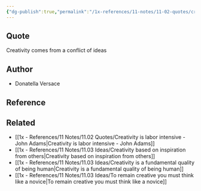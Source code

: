 ```yaml
---
{"dg-publish":true,"permalink":"/1x-references/11-notes/11-02-quotes/creativity-comes-from-a-conflict-of-ideas-donatella-versace/","title":"Creativity comes from a conflict of ideas - Donatella Versace","created":"2023-09-11T08:23:13.708+03:00","updated":"2024-02-14T20:18:46.133+03:00"}
---
```



## Quote
Creativity comes from a conflict of ideas 

## Author
- Donatella Versace

## Reference


## Related
- [[1x - References/11 Notes/11.02 Quotes/Creativity is labor intensive - John Adams\|Creativity is labor intensive - John Adams]]
- [[1x - References/11 Notes/11.03 Ideas/Creativity based on inspiration from others\|Creativity based on inspiration from others]]
- [[1x - References/11 Notes/11.03 Ideas/Creativity is a fundamental quality of being human\|Creativity is a fundamental quality of being human]]
- [[1x - References/11 Notes/11.03 Ideas/To remain creative you must think like a novice\|To remain creative you must think like a novice]]
